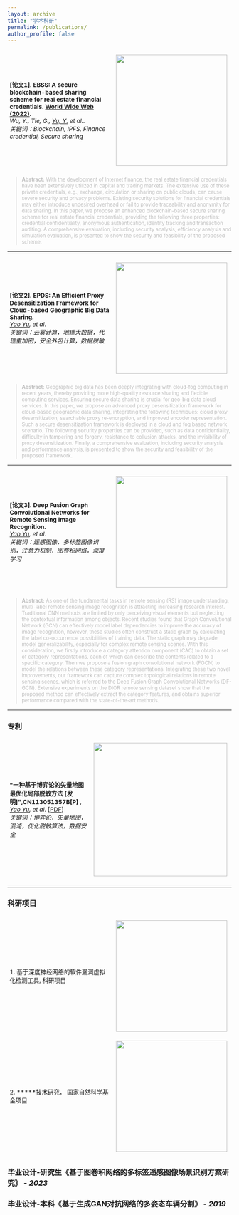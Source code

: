 ```yaml
---
layout: archive
title: "学术科研"
permalink: /publications/
author_profile: false
---
```


<!-- <table style="width:100%;border:None;border-spacing:0px;border-collapse:separate;margin-right:0;margin-left:0;font-size:0.95em;">
  <tr>
    <td style="padding:5px;width:70%;vertical-align:middle;border-right:none;border-bottom:none;">
      <b>1. "MESA: Boost Ensemble Imbalanced Learning with MEta-SAmpler"</b>, 
      <br>
      <u>Zhining Liu</u>, 
      <a href="https://scholar.google.com/citations?hl=en&user=a94WthkAAAAJ"> Pengfei Wei</a>, 
      <a href="https://www.uts.edu.au/staff/jing.jiang"> Jing Jiang</a>, 
      <a href="https://weicao1990.github.io/"> Wei Cao</a>, 
      <a href="https://scholar.google.com/citations?user=pZBEnY8AAAAJ&hl=zh-CN"> Jiang Bian</a>, 
      and 
      <a href="http://yichang-cs.com/"> Yi Chang</a>*, 
      <br>
      <i>in 34th Conference on Neural Information Processing Systems (<b>NeurIPS 2020</b>)</i>. 
      <br>
      [<a href="https://arxiv.org/pdf/2010.08830.pdf">PDF</a>]
      [<a href="https://arxiv.org/abs/2010.08830">arXiv</a>]
      [<a href="https://studio.slideslive.com/web_recorder/share/20201020T134559Z__NeurIPS_posters__17343__mesa-effective-ensemble-imbal?s=d3745afc-cfcf-4d60-9f34-63d3d811b55f">Video</a>]
      [<a href="https://zhuanlan.zhihu.com/p/268539195">Zhihu/知乎</a>] 
      [<a href="https://github.com/ZhiningLiu1998/mesa">Github</a>]
    </td>
    <td style="padding:10px;width:30%;vertical-align:middle;border-right:none;border-bottom:none;">
      <a href="/images/mesa.png">
      <img src='/images/mesa.png' width="300">
      </a>
    </td>
  </tr>
</table>

```bib
@article{liu2020mesa,
  title={MESA: Boost Ensemble Imbalanced Learning with MEta-SAmpler},
  author={Liu, Zhining and Wei, Pengfei and Jiang, Jing and Cao, Wei and Bian, Jiang and Chang, Yi},
  journal={Advances in Neural Information Processing Systems},
  volume={33},
  year={2020}
}
``` -->

<table style="width:100%;border:None;border-spacing:0px;border-collapse:separate;margin-right:0;margin-left:0;font-size:0.95em;">
  <tr>
    <td style="padding:5px;width:70%;vertical-align:middle;border-right:none;border-bottom:none;">
      <b>[论文1]. EBSS: A secure blockchain-based sharing scheme for real estate financial credentials. <a href="https://doi.org/10.1007/s11280-022-01106-2">World Wide Web (2022)</a>.</b> 
      <br>
      <i>Wu, Y., Tie, G., <u>Yu, Y.</u> et al.</i>.  
      <br>
      <i>关键词：Blockchain, IPFS, Finance credential, Secure sharing</i>
    </td>
    <td style="padding:10px;width:30%;vertical-align:middle;border-right:none;border-bottom:none;">
      <a href="/images/EBBSmodel.png">
      <img src='/images/EBBSmodel.png' width="250">
      </a>
    </td>
  </tr>
</table>
<blockquote style="font-size:0.8em;color:#BFBFBF">
<b>Abstract:</b> With the development of Internet finance, the real estate financial credentials have been extensively utilized in capital and trading markets. The extensive use of these private credentials, e.g., exchange, circulation or sharing on public clouds, can cause severe security and privacy problems. Existing security solutions for financial credentials may either introduce undesired overhead or fail to provide traceability and anonymity for data sharing. In this paper, we propose an enhanced blockchain-based secure sharing scheme for real estate financial credentials, providing the following three properties: credential confidentiality, anonymous authentication, identity tracking and transaction auditing. A comprehensive evaluation, including security analysis, efficiency analysis and simulation evaluation, is presented to show the security and feasibility of the proposed scheme.
</blockquote>

---


<table style="width:100%;border:None;border-spacing:0px;border-collapse:separate;margin-right:0;margin-left:0;font-size:0.95em;">
  <tr>
    <td style="padding:5px;width:70%;vertical-align:middle;border-right:none;border-bottom:none;">
      <b>[论文2]. EPDS: An Efficient Proxy Desensitization Framework for Cloud-based Geographic Big Data Sharing.</b>  
      <br>
      <i><u>Yao Yu</u>, et al</i>.  
      <br>
      <i>关键词：云雾计算，地理大数据，代理重加密，安全外包计算，数据脱敏</i>
    </td>
    <td style="padding:10px;width:30%;vertical-align:middle;border-right:none;border-bottom:none;">
      <a href="/images/epds1.jpg">
      <img src='/images/epds1.jpg' width="250">
      </a>
    </td>
  </tr>
</table>
<blockquote style="font-size:0.8em;color:#BFBFBF">
<b>Abstract:</b> Geographic big data has been deeply integrating with cloud-fog computing in recent years, thereby providing more high-quality resource sharing and flexible computing services. Ensuring secure data sharing is crucial for geo-big data cloud services. In this paper, we propose an advanced proxy desensitization framework for cloud-based geographic data sharing, integrating the following techniques: cloud proxy desensitization, searchable proxy re-encryption, and improved encoder representation. Such a secure desensitization framework is deployed in a cloud and fog based network scenario. The following security properties can be provided, such as data confidentiality, difficulty in tampering and forgery, resistance to collusion attacks, and the invisibility of proxy desensitization. Finally, a comprehensive evaluation, including security analysis and performance analysis, is presented to show the security and feasibility of the proposed framework.
</blockquote>

---

<table style="width:100%;border:None;border-spacing:0px;border-collapse:separate;margin-right:0;margin-left:0;font-size:0.95em;">
  <tr>
    <td style="padding:5px;width:70%;vertical-align:middle;border-right:none;border-bottom:none;">
      <b>[论文3]. Deep Fusion Graph Convolutional Networks for Remote Sensing Image Recognition.</b> 
      <br>
      <i><u>Yao Yu</u>, et al</i>. 
      <br>
      <i>关键词：遥感图像，多标签图像识别，注意力机制，图卷积网络，深度学习</i>
    </td>
    <td style="padding:10px;width:30%;vertical-align:middle;border-right:none;border-bottom:none;">
      <a href="/images/gcn1.jpg">
      <img src='/images/gcn1.jpg' width="250">
      </a>
    </td>
  </tr>
</table>
<blockquote style="font-size:0.8em;color:#BFBFBF">
<b>Abstract:</b> As one of the fundamental tasks in remote sensing (RS) image understanding, multi-label remote sensing image recognition is attracting increasing research interest. Traditional CNN methods are limited by only perceiving visual elements but neglecting the contextual information among objects. Recent studies found that Graph Convolutional Network (GCN) can effectively model label dependencies to improve the accuracy of image recognition, however, these studies often construct a static graph by calculating the label co-occurrence possibilities of training data. The static graph may degrade model generalizability, especially for complex remote sensing scenes. With this consideration, we firstly introduce a category attention component (CAC) to obtain a set of category representations, each of which can describe the contents related to a specific category. Then we propose a fusion graph convolutional network (FGCN) to model the relations between these category representations. Integrating these two novel improvements, our framework can capture complex topological relations in remote sensing scenes, which is referred to the Deep Fusion Graph Convolutional Networks (DF-GCN). Extensive experiments on the DIOR remote sensing dataset show that the proposed method can effectively extract the category features, and obtains superior performance compared with the state-of-the-art methods.
</blockquote>

------
### 专利

<table style="width:100%;border:None;border-spacing:0px;border-collapse:separate;margin-right:0;margin-left:0;font-size:0.95em;">
  <tr>
    <td style="padding:5px;width:70%;vertical-align:middle;border-right:none;border-bottom:none;">
      <b>"一种基于博弈论的矢量地图最优化局部脱敏方法 [发明]",CN113051357B[P] </b>,
      <br>
      <i><u>Yao Yu</u>, et al</i>.  [<a href="https://kns.cnki.net/kcms/detail/detail.aspx?dbcode=SCPD&dbname=SCPD202204&filename=CN113051357B">PDF</a>]
      <br>
      <i>关键词：博弈论，矢量地图，混沌，优化脱敏算法，数据安全</i>
      <br>
    </td>
    <td style="padding:10px;width:30%;vertical-align:middle;border-right:none;border-bottom:none;">
      <a href="/images/zl1.jpg">
      <img src='/images/zl1.jpg' width="300">
      </a>
    </td>
  </tr>
</table>

------
### 科研项目

<table style="width:100%;border:None;border-spacing:0px;border-collapse:separate;margin-right:0;margin-left:0;font-size:0.95em;">
  <tr>
    <td style="padding:5px;width:70%;vertical-align:middle;border-right:none;border-bottom:none;">
      1. 基于深度神经网络的软件漏洞虚拟化检测工具, 科研项目
      <br>
      <!-- <i><u>Yao Yu</u>, et al</i>. -->
    </td>
    <td style="padding:10px;width:30%;vertical-align:middle;border-right:none;border-bottom:none;">
      <a href="/images/pj1.png">
      <img src='/images/pj1.png' width="250">
      </a>
    </td>
  </tr>
    <tr>
    <td style="padding:5px;width:70%;vertical-align:middle;border-right:none;border-bottom:none;">
2. *****技术研究， 国家自然科学基金项目
      <br>
      <!-- <i><u>Yao Yu</u>, et al</i>. -->
    </td>
    <td style="padding:10px;width:30%;vertical-align:middle;border-right:none;border-bottom:none;">
      <a href="/images/pj2.jpg">
      <img src='/images/pj2.jpg' width="250">
      </a>
    </td>
  </tr>
</table>

### 毕业设计-研究生《基于图卷积网络的多标签遥感图像场景识别方案研究》 - *2023*
### 毕业设计-本科《基于生成GAN对抗网络的多姿态车辆分割》 - *2019*

